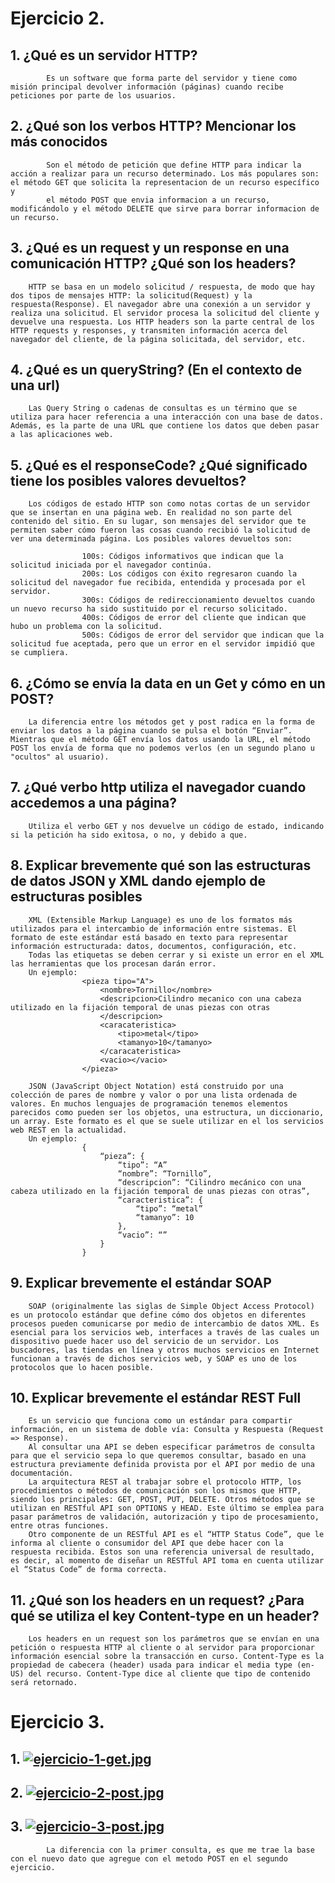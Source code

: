 # Ejercicio 2.

## 1. ¿Qué es un servidor HTTP?

            Es un software que forma parte del servidor y tiene como misión principal devolver información (páginas) cuando recibe peticiones por parte de los usuarios.

## 2. ¿Qué son los verbos HTTP? Mencionar los más conocidos

            Son el método de petición que define HTTP para indicar la acción a realizar para un recurso determinado. Los más populares son: el método GET que solicita la representacion de un recurso específico y
            el método POST que envia informacion a un recurso, modificándolo y el método DELETE que sirve para borrar informacion de un recurso.

## 3. ¿Qué es un request y un response en una comunicación HTTP? ¿Qué son los headers?

        HTTP se basa en un modelo solicitud / respuesta, de modo que hay dos tipos de mensajes HTTP: la solicitud(Request) y la respuesta(Response). El navegador abre una conexión a un servidor y realiza una solicitud. El servidor procesa la solicitud del cliente y devuelve una respuesta. Los HTTP headers son la parte central de los HTTP requests y responses, y transmiten información acerca del navegador del cliente, de la página solicitada, del servidor, etc.

## 4. ¿Qué es un queryString? (En el contexto de una url)

        Las Query String o cadenas de consultas es un término que se utiliza para hacer referencia a una interacción con una base de datos. Además, es la parte de una URL que contiene los datos que deben pasar a las aplicaciones web.

## 5. ¿Qué es el responseCode? ¿Qué significado tiene los posibles valores devueltos?

        Los códigos de estado HTTP son como notas cortas de un servidor que se insertan en una página web. En realidad no son parte del contenido del sitio. En su lugar, son mensajes del servidor que te permiten saber cómo fueron las cosas cuando recibió la solicitud de ver una determinada página. Los posibles valores devueltos son:

                    100s: Códigos informativos que indican que la solicitud iniciada por el navegador continúa.
                    200s: Los códigos con éxito regresaron cuando la solicitud del navegador fue recibida, entendida y procesada por el servidor.
                    300s: Códigos de redireccionamiento devueltos cuando un nuevo recurso ha sido sustituido por el recurso solicitado.
                    400s: Códigos de error del cliente que indican que hubo un problema con la solicitud.
                    500s: Códigos de error del servidor que indican que la solicitud fue aceptada, pero que un error en el servidor impidió que se cumpliera.

## 6. ¿Cómo se envía la data en un Get y cómo en un POST?

        La diferencia entre los métodos get y post radica en la forma de enviar los datos a la página cuando se pulsa el botón “Enviar”. Mientras que el método GET envía los datos usando la URL, el método POST los envía de forma que no podemos verlos (en un segundo plano u "ocultos" al usuario).

## 7. ¿Qué verbo http utiliza el navegador cuando accedemos a una página?

        Utiliza el verbo GET y nos devuelve un código de estado, indicando si la petición ha sido exitosa, o no, y debido a que.

## 8. Explicar brevemente qué son las estructuras de datos JSON y XML dando ejemplo de estructuras posibles

        XML (Extensible Markup Language) es uno de los formatos más utilizados para el intercambio de información entre sistemas. El formato de este estándar está basado en texto para representar información estructurada: datos, documentos, configuración, etc.
        Todas las etiquetas se deben cerrar y si existe un error en el XML las herramientas que los procesan darán error.
        Un ejemplo:
                    <pieza tipo="A">
                        <nombre>Tornillo</nombre>
                        <descripcion>Cilindro mecanico con una cabeza utilizado en la fijación temporal de unas piezas con otras
                        </descripcion>
                        <caracateristica>
                            <tipo>metal</tipo>
                            <tamanyo>10</tamanyo>
                        </caracateristica>
                        <vacio></vacio>
                    </pieza>

        JSON (JavaScript Object Notation) está construido por una colección de pares de nombre y valor o por una lista ordenada de valores. En muchos lenguajes de programación tenemos elementos parecidos como pueden ser los objetos, una estructura, un diccionario, un array. Este formato es el que se suele utilizar en el los servicios web REST en la actualidad.
        Un ejemplo:
                    {
                        “pieza”: {
                            “tipo”: “A”
                            “nombre”: “Tornillo”,
                            “descripcion”: “Cilindro mecánico con una cabeza utilizado en la fijación temporal de unas piezas con otras”,
                            “caracteristica”: {
                                “tipo”: “metal”
                                “tamanyo”: 10
                            },
                            “vacio”: “”
                        }
                    }

## 9. Explicar brevemente el estándar SOAP

        SOAP (originalmente las siglas de Simple Object Access Protocol) es un protocolo estándar que define cómo dos objetos en diferentes procesos pueden comunicarse por medio de intercambio de datos XML. Es esencial para los servicios web, interfaces a través de las cuales un dispositivo puede hacer uso del servicio de un servidor. Los buscadores, las tiendas en línea y otros muchos servicios en Internet funcionan a través de dichos servicios web, y SOAP es uno de los protocolos que lo hacen posible.

## 10. Explicar brevemente el estándar REST Full

        Es un servicio que funciona como un estándar para compartir información, en un sistema de doble vía: Consulta y Respuesta (Request => Response).
        Al consultar una API se deben especificar parámetros de consulta para que el servicio sepa lo que queremos consultar, basado en una estructura previamente definida provista por el API por medio de una documentación.
        La arquitectura REST al trabajar sobre el protocolo HTTP, los procedimientos o métodos de comunicación son los mismos que HTTP, siendo los principales: GET, POST, PUT, DELETE. Otros métodos que se utilizan en RESTful API son OPTIONS y HEAD. Este último se emplea para pasar parámetros de validación, autorización y tipo de procesamiento, entre otras funciones.
        Otro componente de un RESTful API es el “HTTP Status Code”, que le informa al cliente o consumidor del API que debe hacer con la respuesta recibida. Estos son una referencia universal de resultado, es decir, al momento de diseñar un RESTful API toma en cuenta utilizar el “Status Code” de forma correcta.

## 11. ¿Qué son los headers en un request? ¿Para qué se utiliza el key Content-type en un header?

        Los headers en un request son los parámetros que se envían en una petición o respuesta HTTP al cliente o al servidor para proporcionar información esencial sobre la transacción en curso. Content-Type es la propiedad de cabecera (header) usada para indicar el media type (en-US) del recurso. Content-Type dice al cliente que tipo de contenido será retornado.

# Ejercicio 3.

## 1. [![ejercicio-1-get.jpg](https://i.postimg.cc/QC30vY6c/ejercicio-1-get.jpg)](https://postimg.cc/34tXv1Qw)

## 2. [![ejercicio-2-post.jpg](https://i.postimg.cc/rmWfn298/ejercicio-2-post.jpg)](https://postimg.cc/47fvyMMM)

## 3. [![ejercicio-3-post.jpg](https://i.postimg.cc/hGXymdzQ/ejercicio-3-post.jpg)](https://postimg.cc/t1HNQ7z9)

            La diferencia con la primer consulta, es que me trae la base con el nuevo dato que agregue con el metodo POST en el segundo ejercicio.
